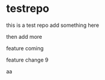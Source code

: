 # testrepo
this is a test repo
add something here

then add more

feature coming 

feature change 9

aa